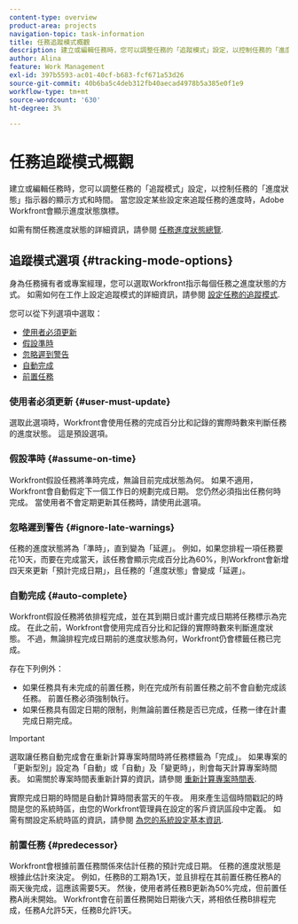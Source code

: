 ```yaml
---
content-type: overview
product-area: projects
navigation-topic: task-information
title: 任務追蹤模式概觀
description: 建立或編輯任務時，您可以調整任務的「追蹤模式」設定，以控制任務的「進度狀態」指示器的顯示方式和時間。 當您設定某些設定來追蹤任務的進度時，Adobe Workfront會顯示進度狀態旗標。
author: Alina
feature: Work Management
exl-id: 397b5593-ac01-40cf-b683-fcf671a53d26
source-git-commit: 40b6ba5c4deb312fb40aecad4978b5a385e0f1e9
workflow-type: tm+mt
source-wordcount: '630'
ht-degree: 3%

---
```


# 任務追蹤模式概觀

建立或編輯任務時，您可以調整任務的「追蹤模式」設定，以控制任務的「進度狀態」指示器的顯示方式和時間。 當您設定某些設定來追蹤任務的進度時，Adobe Workfront會顯示進度狀態旗標。

如需有關任務進度狀態的詳細資訊，請參閱 [任務進度狀態總覽](../../../manage-work/tasks/task-information/task-progress-status.md).

<!--
<div data-mc-conditions="QuicksilverOrClassic.Draft mode">
<h2>Set Tracking Mode for tasks</h2>
<p>(NOTE: drafted, because we created a new article and linked it below. Left this article as a "Overview" article only.) </p>
<p>To set the tracking mode:</p>
<ol>
<li value="1">Go to the task you want to set the tracking mode for.</li>
<li value="2"> <p data-mc-conditions="QuicksilverOrClassic.Quicksilver">Click the <strong>More</strong> icon <img src="assets/qs-more-icon-on-an-object.png">next to the name of the task, then click&nbsp;<strong>Edit</strong>.</p> <p>The Edit Task dialog box opens. </p> </li>
<li value="3"> <p>In the&nbsp;<strong>Settings</strong> section, use the&nbsp;<strong>Tracking Mode</strong> drop-down menu to select the Tracking Mode for the task.</p> <p>For more information about the tracking mode options, see the <a href="#tracking-mode-options" class="MCXref xref" xrefformat="{para}">Tracking Mode options</a> section in this article. </p> </li>
<li value="4">Click&nbsp;<strong>Save Changes.</strong></li>
</ol>
</div>
-->

## 追蹤模式選項 {#tracking-mode-options}

身為任務擁有者或專案經理，您可以選取Workfront指示每個任務之進度狀態的方式。 如需如何在工作上設定追蹤模式的詳細資訊，請參閱 [設定任務的追蹤模式](../../../manage-work/tasks/task-information/set-tracking-mode-for-tasks.md).

您可以從下列選項中選取：

* [使用者必須更新](#user-must-update)
* [假設準時](#assume-on-time)
* [忽略遲到警告](#ignore-late-warnings)
* [自動完成](#auto-complete)
* [前置任務](#predecessor)

### 使用者必須更新 {#user-must-update}

選取此選項時，Workfront會使用任務的完成百分比和記錄的實際時數來判斷任務的進度狀態。 這是預設選項。

### 假設準時 {#assume-on-time}

Workfront假設任務將準時完成，無論目前完成狀態為何。 如果不適用，Workfront會自動假定下一個工作日的規劃完成日期。 您仍然必須指出任務何時完成。 當使用者不會定期更新其任務時，請使用此選項。

### 忽略遲到警告 {#ignore-late-warnings}

任務的進度狀態將為「準時」，直到變為「延遲」。 例如，如果您排程一項任務要花10天，而要在完成當天，該任務會顯示完成百分比為60%，則Workfront會新增四天來更新「預計完成日期」，且任務的「進度狀態」會變成「延遲」。

### 自動完成 {#auto-complete}

Workfront假設任務將依排程完成，並在其到期日或計畫完成日期將任務標示為完成。 在此之前，Workfront會使用完成百分比和記錄的實際時數來判斷進度狀態。 不過，無論排程完成日期前的進度狀態為何，Workfront仍會標籤任務已完成。

存在下列例外：

* 如果任務具有未完成的前置任務，則在完成所有前置任務之前不會自動完成該任務。 前置任務必須強制執行。
* 如果任務具有固定日期的限制，則無論前置任務是否已完成，任務一律在計畫完成日期完成。

>[!IMPORTANT]
>
>選取讓任務自動完成會在重新計算專案時間時將任務標籤為「完成」。 如果專案的「更新型別」設定為「自動」或「自動」及「變更時」，則會每天計算專案時間表。 如需關於專案時間表重新計算的資訊，請參閱 [重新計算專案時間表](../../../manage-work/projects/manage-projects/recalculate-project-timeline.md).
>
>實際完成日期的時間是自動計算時間表當天的午夜。 用來產生這個時間戳記的時間是您的系統時區，由您的Workfront管理員在設定的客戶資訊區段中定義。 如需有關設定系統時區的資訊，請參閱 [為您的系統設定基本資訊](../../../administration-and-setup/get-started-wf-administration/configure-basic-info.md).

### 前置任務 {#predecessor}

Workfront會根據前置任務關係來估計任務的預計完成日期。 任務的進度狀態是根據此估計來決定。 例如，任務B的工期為1天，並且排程在其前置任務任務A的兩天後完成，這應該需要5天。 然後，使用者將任務B更新為50%完成，但前置任務A尚未開始。 Workfront會在前置任務開始日期後六天，將相依任務B排程完成，任務A允許5天，任務B允許1天。
